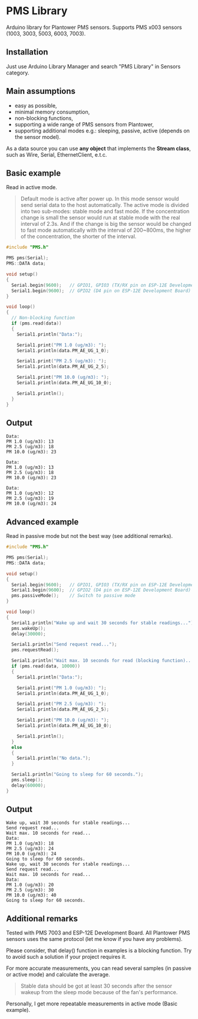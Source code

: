 # PMS Library
Arduino library for Plantower PMS sensors.
Supports PMS x003 sensors (1003, 3003, 5003, 6003, 7003).
## Installation
Just use Arduino Library Manager and search "PMS Library" in Sensors category.
## Main assumptions
- easy as possible,
- minimal memory consumption,
- non-blocking functions,
- supporting a wide range of PMS sensors from Plantower,
- supporting additional modes e.g.: sleeping, passive, active (depends on the sensor model).

As a data source you can use **any object** that implements the **Stream class**, such as Wire, Serial, EthernetClient, e.t.c.
## Basic example
Read in active mode.
> Default mode is active after power up. In this mode sensor would send serial data to the host automatically. The active mode is divided into two sub-modes: stable mode and fast mode. If the concentration change is small the sensor would run at stable mode with the real interval of 2.3s. And if the change is big the sensor would be changed to fast mode automatically with the interval of 200~800ms, the higher of the concentration, the shorter of the interval.
```cpp
#include "PMS.h"

PMS pms(Serial);
PMS::DATA data;

void setup()
{
  Serial.begin(9600);   // GPIO1, GPIO3 (TX/RX pin on ESP-12E Development Board)
  Serial1.begin(9600);  // GPIO2 (D4 pin on ESP-12E Development Board)
}

void loop()
{
  // Non-blocking function
  if (pms.read(data))
  {
    Serial1.println("Data:");

    Serial1.print("PM 1.0 (ug/m3): ");
    Serial1.println(data.PM_AE_UG_1_0);

    Serial1.print("PM 2.5 (ug/m3): ");
    Serial1.println(data.PM_AE_UG_2_5);

    Serial1.print("PM 10.0 (ug/m3): ");
    Serial1.println(data.PM_AE_UG_10_0);

    Serial1.println();
  }
}
```
## Output
```
Data:
PM 1.0 (ug/m3): 13
PM 2.5 (ug/m3): 18
PM 10.0 (ug/m3): 23

Data:
PM 1.0 (ug/m3): 13
PM 2.5 (ug/m3): 18
PM 10.0 (ug/m3): 23

Data:
PM 1.0 (ug/m3): 12
PM 2.5 (ug/m3): 19
PM 10.0 (ug/m3): 24
```
## Advanced example
Read in passive mode but not the best way (see additional remarks). 
```cpp
#include "PMS.h"

PMS pms(Serial);
PMS::DATA data;

void setup()
{
  Serial.begin(9600);   // GPIO1, GPIO3 (TX/RX pin on ESP-12E Development Board)
  Serial1.begin(9600);  // GPIO2 (D4 pin on ESP-12E Development Board)
  pms.passiveMode();    // Switch to passive mode
}

void loop()
{
  Serial1.println("Wake up and wait 30 seconds for stable readings...");
  pms.wakeUp();
  delay(30000);

  Serial1.println("Send request read...");
  pms.requestRead();

  Serial1.println("Wait max. 10 seconds for read (blocking function)...");
  if (pms.read(data, 10000))
  {
    Serial1.println("Data:");

    Serial1.print("PM 1.0 (ug/m3): ");
    Serial1.println(data.PM_AE_UG_1_0);

    Serial1.print("PM 2.5 (ug/m3): ");
    Serial1.println(data.PM_AE_UG_2_5);

    Serial1.print("PM 10.0 (ug/m3): ");
    Serial1.println(data.PM_AE_UG_10_0);

    Serial1.println();
  }
  else
  {
    Serial1.println("No data.");
  }

  Serial1.println("Going to sleep for 60 seconds.");
  pms.sleep();
  delay(60000);
}
```
## Output
```
Wake up, wait 30 seconds for stable readings...
Send request read...
Wait max. 10 seconds for read...
Data:
PM 1.0 (ug/m3): 18
PM 2.5 (ug/m3): 24
PM 10.0 (ug/m3): 24
Going to sleep for 60 seconds.
Wake up, wait 30 seconds for stable readings...
Send request read...
Wait max. 10 seconds for read...
Data:
PM 1.0 (ug/m3): 20
PM 2.5 (ug/m3): 30
PM 10.0 (ug/m3): 40
Going to sleep for 60 seconds.
```
## Additional remarks
Tested with PMS 7003 and ESP-12E Development Board.
All Plantower PMS sensors uses the same protocol (let me know if you have any problems).

Please consider, that delay() function in examples is a blocking function.
Try to avoid such a solution if your project requires it.

For more accurate measurements, you can read several samples (in passive or active mode) and calculate the average.
>  Stable data should be got at least 30 seconds after the sensor wakeup from the sleep mode because of the fan's performance.

Personally, I get more repeatable measurements in active mode (Basic example).
